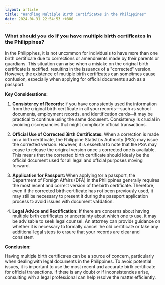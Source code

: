 ```yaml
---
layout: article
title: "Handling Multiple Birth Certificates in the Philippines"
date: 2024-08-31 22:54:53 +0800
---
```


### What should you do if you have multiple birth certificates in the Philippines?

In the Philippines, it is not uncommon for individuals to have more than one birth certificate due to corrections or amendments made by their parents or guardians. This situation can arise when a mistake on the original birth certificate is rectified, resulting in the issuance of a "corrected" version. However, the existence of multiple birth certificates can sometimes cause confusion, especially when applying for official documents such as a passport.

**Key Considerations:**

1. **Consistency of Records:** If you have consistently used the information from the original birth certificate in all your records—such as school documents, employment records, and identification cards—it may be practical to continue using the same document. Consistency is crucial in avoiding discrepancies that might complicate official transactions.

2. **Official Use of Corrected Birth Certificates:** When a correction is made on a birth certificate, the Philippine Statistics Authority (PSA) may issue the corrected version. However, it is essential to note that the PSA may cease to release the original version once a corrected one is available. This means that the corrected birth certificate should ideally be the official document used for all legal and official purposes moving forward.

3. **Application for Passport:** When applying for a passport, the Department of Foreign Affairs (DFA) in the Philippines generally requires the most recent and correct version of the birth certificate. Therefore, even if the corrected birth certificate has not been previously used, it may still be necessary to present it during the passport application process to avoid issues with document validation.

4. **Legal Advice and Rectification:** If there are concerns about having multiple birth certificates or uncertainty about which one to use, it may be advisable to seek legal counsel. An attorney can provide guidance on whether it is necessary to formally cancel the old certificate or take any additional legal steps to ensure that your records are clear and consistent.

**Conclusion:**

Having multiple birth certificates can be a source of concern, particularly when dealing with legal documents in the Philippines. To avoid potential issues, it is important to use the most recent and accurate birth certificate for official transactions. If there is any doubt or if inconsistencies arise, consulting with a legal professional can help resolve the matter efficiently.

